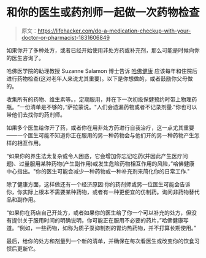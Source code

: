 # 和你的医生或药剂师一起做一次药物检查

> 原文：<https://lifehacker.com/do-a-medication-checkup-with-your-doctor-or-pharmacist-1831606849>

如果你开了多种处方，或者已经开始使用非处方药或补充剂，那么可能是时候向你的医生咨询了。



哈佛医学院的助理教授 Suzanne Salamon 博士告诉 [哈佛健康](https://www.health.harvard.edu/staying-healthy/7-reasons-why-you-may-need-a-medication-check-up) 应该每年和住院后进行药物检查(这对老年人来说尤其重要)。以下是你想做的，或者鼓励你父母做的。

收集所有的药物、维生素等。，定期服用，并在下一次初级保健预约时带上物理药瓶。“一份清单是不够的，”萨拉蒙说。"人们会遗漏药物或者不记录剂量."你也可以带他们去找你的药剂师。

如果多个医生给你开了药，或者你在用非处方药进行自我治疗，这一点尤其重要——一个医生可能不知道你正在服用的另一种药物会与他们开的另一种药物产生怎样的相互作用。

“如果你的养生法太复杂或令人困惑，它会增加你忘记吃药(并因此产生医疗问题)、过量服用某种药物(产生副作用)或发生危险药物相互作用的风险，”哈佛健康中心指出。"你的医生可能会减少一种药物或一种补充剂来简化你的日常工作."

除了健康方面，这样做还有一个经济原因:你的药剂师或另一位医生可能会告诉你，你实际上根本不需要某种药物，或者有一种更便宜的仿制药。询问非药物替代品和副作用。

“如果你在药店自己开处方，或者如果你的医生给了你一个可以补充的处方，但没有提供关于服用时间的明确说明，你可能正在服用不必要的药片，”哈佛健康写道。“例如，一些药物，如称为质子泵抑制剂的胃灼热药物，并不打算长期使用。”

最后，给你的处方和剂量列一个新的清单，并确保在每次看医生或改变你的饮食习惯后更新它。